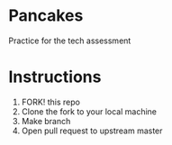 # Pancakes

Practice for the tech assessment

# Instructions

1. FORK! this repo
2. Clone the fork to your local machine
3. Make branch
4. Open pull request to upstream master
